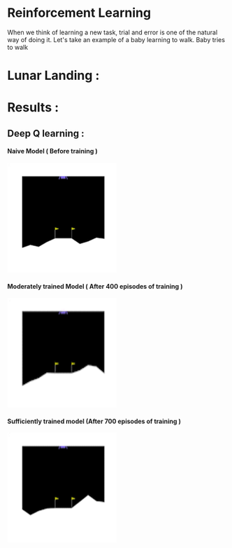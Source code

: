 # Reinforcement Learning 

When we think of learning a new task, trial and error is one of the natural way of doing it. Let's take an example of a baby learning to walk. Baby tries to walk 







# Lunar Landing : 









# Results : 


## Deep Q learning : 

#### Naive Model ( Before training )
<img src="/images/naive.gif" width="250" height="250"/>

#### Moderately trained Model ( After 400 episodes of training )
<img src="/images/intermediate.gif" width="250" height="250"/>



#### Sufficiently trained model (After 700 episodes of training )
<img src="/images/trained_dqn.gif" width="250" height="250"/>








